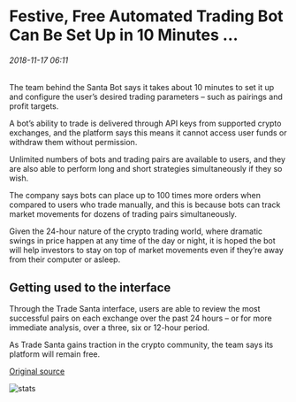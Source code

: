 # Festive, Free Automated Trading Bot Can Be Set Up in 10 Minutes ...

###### 2018-11-17 06:11

The team behind the Santa Bot says it takes about 10 minutes to set it up and configure the user’s desired trading parameters – such as pairings and profit targets.

A bot’s ability to trade is delivered through API keys from supported crypto exchanges, and the platform says this means it cannot access user funds or withdraw them without permission.

Unlimited numbers of bots and trading pairs are available to users, and they are also able to perform long and short strategies simultaneously if they so wish.

The company says bots can place up to 100 times more orders when compared to users who trade manually, and this is because bots can track market movements for dozens of trading pairs simultaneously.

Given the 24-hour nature of the crypto trading world, where dramatic swings in price happen at any time of the day or night, it is hoped the bot will help investors to stay on top of market movements even if they’re away from their computer or asleep.

## Getting used to the interface

Through the Trade Santa interface, users are able to review the most successful pairs on each exchange over the past 24 hours – or for more immediate analysis, over a three, six or 12-hour period.

As Trade Santa gains traction in the crypto community, the team says its platform will remain free.

[Original source](https://cointelegraph.com/news/festive-free-automated-trading-bot-can-be-set-up-in-10-minutes)

![stats](https://c.statcounter.com/11760860/0/a89fa40b/1/ "stats")